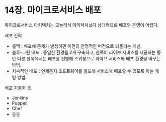# 14장. 마이크로서비스 배포

마이크로서비스 아키텍처는 모놀리식 아키텍처보다 상대적으로 배포와 운영이 어렵다.

배포 전략

- 롤백 : 배포에 문제가 발생하면 이전의 안정적인 버전으로 되돌리는 개념.
- 블루-그린 배포 : 동일한 환경을 2개 구축하고, 한쪽이 라이브 서비스를 제공하는 동안 다른 한쪽에서는 배포를 진행해 스위칭으로 라이브 서비스와 배포 환경을 바꾸는 방법.
- 지속적인 배포 : 언제든지 소프트웨어를 빌드해 서비스에 배포할 수 있도록 하는 개발 방법.

배포 자동화 툴

- Jenkins
- Puppet
- Chef
- 등등